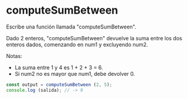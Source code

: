 # computeSumBetween

Escribe una función llamada "computeSumBetween".

Dado 2 enteros, "computeSumBetween" devuelve la suma entre los dos enteros
dados, comenzando en num1 y excluyendo num2.

Notas:

* La suma entre 1 y 4 es 1 + 2 + 3 = 6.
* Si num2 no es mayor que num1, debe devolver 0.

```js
const output = computeSumBetween (2, 5);
console.log (salida); // -> 9
```
